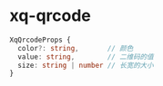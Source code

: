 # xq-qrcode

```ts
XqQrcodeProps {
  color?: string,       // 颜色 
  value: string,        // 二维码的值
  size: string | number // 长宽的大小
}
```